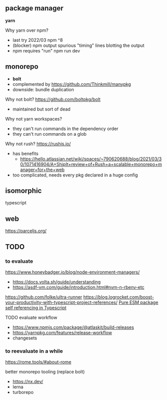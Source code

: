 

## package manager
**yarn**

Why yarn over npm?
* last try 2022/03 npm ^8
* (blocker) npm output spurious "timing" lines blotting the output
* npm requires "run" npm run dev


## monorepo

* **bolt**
* complemented by https://github.com/Thinkmill/manypkg
* downside: bundle duplication

Why not bolt? https://github.com/boltpkg/bolt
* maintained but sort of dead

Why not yarn workspaces?
* they can't run commands in the dependency order
* they can't run commands on a glob

Why not rush? https://rushjs.io/
* has benefits
  * https://hello.atlassian.net/wiki/spaces/~790620688/blog/2021/03/30/1071416904/A+ShipIt+review+of+Rush+a+scalable+monorepo+manager+for+the+web
* too complicated, needs every pkg declared in a huge config


## isomorphic
typescript


## web
https://parceljs.org/



## TODO

### to evaluate

https://www.honeybadger.io/blog/node-environment-managers/
* https://docs.volta.sh/guide/understanding
* https://asdf-vm.com/guide/introduction.html#nvm-n-rbenv-etc

https://github.com/folke/ultra-runner
https://blog.logrocket.com/boost-your-productivity-with-typescript-project-references/
[Pure ESM package](https://gist.github.com/sindresorhus/a39789f98801d908bbc7ff3ecc99d99c)
[self referencing in Typescript]()


TODO evaluate workflow
- https://www.npmjs.com/package/@atlaskit/build-releases
- https://yarnpkg.com/features/release-workflow
- changesets


### to reevaluate in a while

https://rome.tools/#about-rome

better monorepo tooling (replace bolt)
- https://nx.dev/
- lerna
- turborepo
